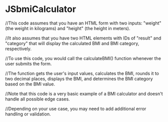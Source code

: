 # JSbmiCalculator

//This code assumes that you have an HTML form with two inputs: "weight" (the weight in kilograms) and "height" (the height in meters). 

//It also assumes that you have two HTML elements with IDs of "result" and "category" that will display the calculated BMI and BMI category, respectively.

//To use this code, you would call the calculateBMI() function whenever the user submits the form. 

//The function gets the user's input values, calculates the BMI, rounds it to two decimal places, displays the BMI, and determines the BMI category based on the BMI value.

//Note that this code is a very basic example of a BMI calculator and doesn't handle all possible edge cases. 

//Depending on your use case, you may need to add additional error handling or validation.
